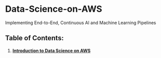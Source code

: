 # Data-Science-on-AWS
Implementing End-to-End, Continuous AI and  Machine Learning Pipelines

## Table of Contents:

1. #### [**Introduction to Data Science on AWS**]()